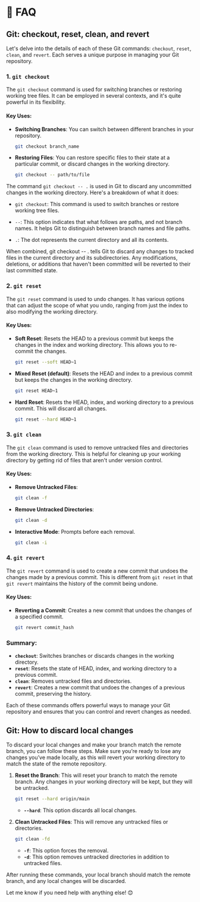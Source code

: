 # 🙋 FAQ

## Git: checkout, reset, clean, and revert

Let's delve into the details of each of these Git commands: `checkout`, `reset`, `clean`, and `revert`. Each serves a unique purpose in managing your Git repository.

### 1. `git checkout`
The `git checkout` command is used for switching branches or restoring working tree files. It can be employed in several contexts, and it's quite powerful in its flexibility.

#### Key Uses:
- **Switching Branches**: You can switch between different branches in your repository.
  ```bash
  git checkout branch_name
  ```
- **Restoring Files**: You can restore specific files to their state at a particular commit, or discard changes in the working directory.
  ```bash
  git checkout -- path/to/file
  ```

The command `git checkout -- .` is used in Git to discard any uncommitted changes in the working directory. Here's a breakdown of what it does:

- `git checkout`: This command is used to switch branches or restore working tree files.

- `--`: This option indicates that what follows are paths, and not branch names. It helps Git to distinguish between branch names and file paths.

- `.`: The dot represents the current directory and all its contents.

When combined, git checkout -- . tells Git to discard any changes to tracked files in the current directory and its subdirectories. Any modifications, deletions, or additions that haven't been committed will be reverted to their last committed state.

### 2. `git reset`
The `git reset` command is used to undo changes. It has various options that can adjust the scope of what you undo, ranging from just the index to also modifying the working directory.

#### Key Uses:
- **Soft Reset**: Resets the HEAD to a previous commit but keeps the changes in the index and working directory. This allows you to re-commit the changes.
  ```bash
  git reset --soft HEAD~1
  ```
- **Mixed Reset (default)**: Resets the HEAD and index to a previous commit but keeps the changes in the working directory.
  ```bash
  git reset HEAD~1
  ```
- **Hard Reset**: Resets the HEAD, index, and working directory to a previous commit. This will discard all changes.
  ```bash
  git reset --hard HEAD~1
  ```

### 3. `git clean`
The `git clean` command is used to remove untracked files and directories from the working directory. This is helpful for cleaning up your working directory by getting rid of files that aren't under version control.

#### Key Uses:
- **Remove Untracked Files**:
  ```bash
  git clean -f
  ```
- **Remove Untracked Directories**:
  ```bash
  git clean -d
  ```
- **Interactive Mode**: Prompts before each removal.
  ```bash
  git clean -i
  ```

### 4. `git revert`
The `git revert` command is used to create a new commit that undoes the changes made by a previous commit. This is different from `git reset` in that `git revert` maintains the history of the commit being undone.

#### Key Uses:
- **Reverting a Commit**: Creates a new commit that undoes the changes of a specified commit.
  ```bash
  git revert commit_hash
  ```

### Summary:
- **`checkout`**: Switches branches or discards changes in the working directory.
- **`reset`**: Resets the state of HEAD, index, and working directory to a previous commit.
- **`clean`**: Removes untracked files and directories.
- **`revert`**: Creates a new commit that undoes the changes of a previous commit, preserving the history.

Each of these commands offers powerful ways to manage your Git repository and ensures that you can control and revert changes as needed. 

## Git: How to discard local changes

To discard your local changes and make your branch match the remote branch, you can follow these steps. Make sure you’re ready to lose any changes you’ve made locally, as this will revert your working directory to match the state of the remote repository.

1. **Reset the Branch**: This will reset your branch to match the remote branch. Any changes in your working directory will be kept, but they will be untracked.

   ```bash
   git reset --hard origin/main
   ```

   - **`--hard`**: This option discards all local changes.

2. **Clean Untracked Files**: This will remove any untracked files or directories.

   ```bash
   git clean -fd
   ```

   - **`-f`**: This option forces the removal.
   - **`-d`**: This option removes untracked directories in addition to untracked files.

After running these commands, your local branch should match the remote branch, and any local changes will be discarded.

Let me know if you need help with anything else! 😊